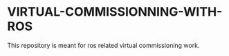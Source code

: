 # VIRTUAL-COMMISSIONNING-WITH-ROS

This repository is meant for ros related virtual commissioning work. 
